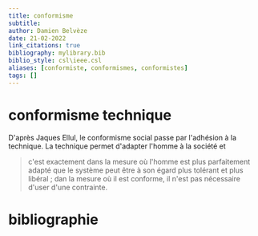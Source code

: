 ```yaml
---
title: conformisme
subtitle:
author: Damien Belvèze
date: 21-02-2022
link_citations: true
bibliography: mylibrary.bib
biblio_style: csl\ieee.csl
aliases: [conformiste, conformismes, conformistes]
tags: []
---
```


# conformisme technique

D'après Jaques Ellul, le conformisme social passe par l'adhésion à la technique. 
La technique permet d'adapter l'homme à la société et 

> c'est exactement dans la mesure où l'homme est plus parfaitement adapté que le système peut être à son égard plus tolérant et plus libéral ; dan la mesure où il est conforme, il n'est pas nécessaire d'user d'une contrainte. 






# bibliographie

